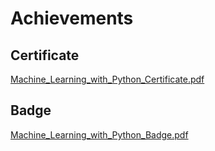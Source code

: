 

# Achievements
## Certificate
[Machine_Learning_with_Python_Certificate.pdf](https://prod-files-secure.s3.us-west-2.amazonaws.com/03e82b26-cccb-4906-bb56-adabcbdc0655/0f35a87e-0c16-48ac-af62-4e4cc34c6a19/Machine_Learning_with_Python_Certificate.pdf?X-Amz-Algorithm=AWS4-HMAC-SHA256&X-Amz-Content-Sha256=UNSIGNED-PAYLOAD&X-Amz-Credential=ASIAZI2LB466XZ6TDUCW%2F20250202%2Fus-west-2%2Fs3%2Faws4_request&X-Amz-Date=20250202T122530Z&X-Amz-Expires=3600&X-Amz-Security-Token=IQoJb3JpZ2luX2VjEOT%2F%2F%2F%2F%2F%2F%2F%2F%2F%2FwEaCXVzLXdlc3QtMiJIMEYCIQC%2BNqbo6fpi3c6Od7UXe0GwvuA%2FBCRiYr7BZ7rd70wlAAIhAOCPdaUhC3DyhJbu1zKW8AgBaoS6TPfsY39%2F%2Bq%2FrerA9KogECO3%2F%2F%2F%2F%2F%2F%2F%2F%2F%2FwEQABoMNjM3NDIzMTgzODA1IgzlNFsKAaeQJXVdsvAq3AM8VJ%2B2d7pyO7z3eERIUZNa6LntkWSC89BTKIIinBBExRqhlSs2q0M%2BC76RRjnWw%2BHawO%2BNhYIS0Kwipcn5bAoiP4ng8zFQcxIdlnFnn6mV6%2BHyrq52ADjxVzc0b97FqREWEQB5V1qfTEOhczQDZIAr1Wk73e1XDN3pdj8flQJ5O29DfExP9jyLoEiEECcziSTe%2BawpGXiIQP7R8PvNcsPLLyj6XGL2QYZW4i5Ox9QxZJj%2FTY3lKLtVmBkQOkEWefiRZ%2FaT%2FxMUZFJMVu9k6HCuXwXwr0E8UZyFwyqagirjmhjwLKwi4J7dQR%2B8gKmTmjtAKDWD3M%2F2k8FUIKsNSAryzgUg768Fx0iF615z9xZ%2BxX6M%2FzHTHEojTEwHBb%2FlKE6ueo9mZr2gaLdfF0ntxsaIO8qDZupXWGEeSF4QzFhrGmfBJzN3ZtiLePR1WkNHFFwgtIAbtfSbsZ7O0q5vPHJ98ch3%2FShy0nzFSeutxMM4RyRwNkd7pooMrMqu12Kd1A4ERVvTFzbWkNVxPBaSauwPI%2FY7IOdLf0f0YBEicjI15zOFWyh3qzEanfpot1uGF8YBYDLSs8rKzC1bxIXZo9js24FJhQ5tr3UbSftmbT3IwFWQS8SGv5UzFw6c0DDnuv28BjqkAapVO5eB6sQ0aCEiZtFJBTRP4Gp3ElvJk44GvdXcTw72l%2B%2BvD8PmjLZQB51QScDB89M6fb1DC%2Bu5SDSNn8JkdofK2aDbTHi4IjeyRKXCHxmbyr1Ho67jfgVKWY7Gcs%2BKLno7tJ4AUp1XrhnyhCUAMMBgw1%2FOJpZf6wr9ZRFIX%2Bu5G13m%2BQ9t6rr5WvN3X1HUK49rae78Q8ZwZPyqsv3u7jqJGtpO&X-Amz-Signature=26d090f7f3826654236e92b37f8c4719720cacb398f84126b5b967032a2ad240&X-Amz-SignedHeaders=host&x-id=GetObject)
## Badge
[Machine_Learning_with_Python_Badge.pdf](https://prod-files-secure.s3.us-west-2.amazonaws.com/03e82b26-cccb-4906-bb56-adabcbdc0655/ff622a22-73d6-44e3-9c7b-e89a8e61b7aa/Machine_Learning_with_Python_Badge.pdf?X-Amz-Algorithm=AWS4-HMAC-SHA256&X-Amz-Content-Sha256=UNSIGNED-PAYLOAD&X-Amz-Credential=ASIAZI2LB466XZ6TDUCW%2F20250202%2Fus-west-2%2Fs3%2Faws4_request&X-Amz-Date=20250202T122530Z&X-Amz-Expires=3600&X-Amz-Security-Token=IQoJb3JpZ2luX2VjEOT%2F%2F%2F%2F%2F%2F%2F%2F%2F%2FwEaCXVzLXdlc3QtMiJIMEYCIQC%2BNqbo6fpi3c6Od7UXe0GwvuA%2FBCRiYr7BZ7rd70wlAAIhAOCPdaUhC3DyhJbu1zKW8AgBaoS6TPfsY39%2F%2Bq%2FrerA9KogECO3%2F%2F%2F%2F%2F%2F%2F%2F%2F%2FwEQABoMNjM3NDIzMTgzODA1IgzlNFsKAaeQJXVdsvAq3AM8VJ%2B2d7pyO7z3eERIUZNa6LntkWSC89BTKIIinBBExRqhlSs2q0M%2BC76RRjnWw%2BHawO%2BNhYIS0Kwipcn5bAoiP4ng8zFQcxIdlnFnn6mV6%2BHyrq52ADjxVzc0b97FqREWEQB5V1qfTEOhczQDZIAr1Wk73e1XDN3pdj8flQJ5O29DfExP9jyLoEiEECcziSTe%2BawpGXiIQP7R8PvNcsPLLyj6XGL2QYZW4i5Ox9QxZJj%2FTY3lKLtVmBkQOkEWefiRZ%2FaT%2FxMUZFJMVu9k6HCuXwXwr0E8UZyFwyqagirjmhjwLKwi4J7dQR%2B8gKmTmjtAKDWD3M%2F2k8FUIKsNSAryzgUg768Fx0iF615z9xZ%2BxX6M%2FzHTHEojTEwHBb%2FlKE6ueo9mZr2gaLdfF0ntxsaIO8qDZupXWGEeSF4QzFhrGmfBJzN3ZtiLePR1WkNHFFwgtIAbtfSbsZ7O0q5vPHJ98ch3%2FShy0nzFSeutxMM4RyRwNkd7pooMrMqu12Kd1A4ERVvTFzbWkNVxPBaSauwPI%2FY7IOdLf0f0YBEicjI15zOFWyh3qzEanfpot1uGF8YBYDLSs8rKzC1bxIXZo9js24FJhQ5tr3UbSftmbT3IwFWQS8SGv5UzFw6c0DDnuv28BjqkAapVO5eB6sQ0aCEiZtFJBTRP4Gp3ElvJk44GvdXcTw72l%2B%2BvD8PmjLZQB51QScDB89M6fb1DC%2Bu5SDSNn8JkdofK2aDbTHi4IjeyRKXCHxmbyr1Ho67jfgVKWY7Gcs%2BKLno7tJ4AUp1XrhnyhCUAMMBgw1%2FOJpZf6wr9ZRFIX%2Bu5G13m%2BQ9t6rr5WvN3X1HUK49rae78Q8ZwZPyqsv3u7jqJGtpO&X-Amz-Signature=8573459afbcd47e64e9ea128a715b50d4246139b3118bc9cb1df0efbea5badf6&X-Amz-SignedHeaders=host&x-id=GetObject)
